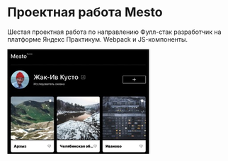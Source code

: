 # Проектная работа Mesto

Шестая проектная работа по направлению Фулл-стак разработчик на платформе Яндекс Практикум. Webpack и JS-компоненты.

![index.html preview](./preview.jpeg)
